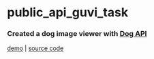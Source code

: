 # public_api_guvi_task

### Created a dog image viewer with [Dog API](https://dog.ceo/dog-api/documentation/breed)
[demo](https://dogapi-ed.netlify.app/) | [source code](https://github.com/eunicedhivya/public_api_guvi_task/tree/master/dog-image-viewer)
